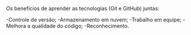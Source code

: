 Os benefícios de aprender as tecnologias (Git e GitHub) juntas:

-Controle de versão;
-Armazenamento em nuvem;
-Trabalho em equipe;
-Melhora a qualidade do código;
-Reconhecimento.